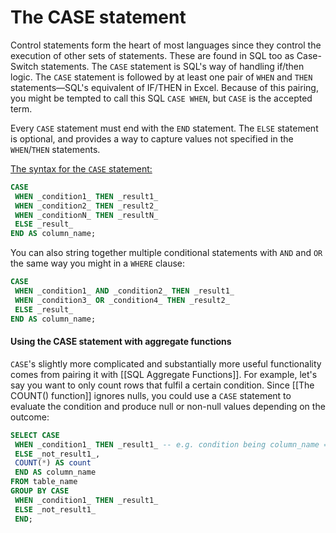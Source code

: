 # The CASE statement
Control statements form the heart of most languages since they control the execution of other sets of statements. These are found in SQL too as Case-Switch statements.
The `CASE` statement is SQL's way of handling if/then logic. The `CASE` statement is followed by at least one pair of `WHEN` and `THEN` statements—SQL's equivalent of IF/THEN in Excel. Because of this pairing, you might be tempted to call this SQL `CASE WHEN`, but `CASE` is the accepted term.

Every `CASE` statement must end with the `END` statement. The `ELSE` statement is optional, and provides a way to capture values not specified in the `WHEN`/`THEN` statements.

<u>The syntax for the `CASE` statement:</u>
```sql
CASE  
 WHEN _condition1_ THEN _result1_  
 WHEN _condition2_ THEN _result2_  
 WHEN _conditionN_ THEN _resultN_  
 ELSE _result_  
END AS column_name;
```

You can also string together multiple conditional statements with `AND` and `OR` the same way you might in a `WHERE` clause:
```sql
CASE  
 WHEN _condition1_ AND _condition2_ THEN _result1_  
 WHEN _condition3_ OR _condition4_ THEN _result2_  
 ELSE _result_  
END AS column_name;
```

#### Using the CASE statement with aggregate functions
`CASE`'s slightly more complicated and substantially more useful functionality comes from pairing it with [[SQL Aggregate Functions]]. For example, let's say you want to only count rows that fulfil a certain condition. Since [[The COUNT() function]] ignores nulls, you could use a `CASE` statement to evaluate the condition and produce null or non-null values depending on the outcome:
```sql
SELECT CASE
 WHEN _condition1_ THEN _result1_ -- e.g. condition being column_name = 'NA' 
 ELSE _not_result1_,
 COUNT(*) AS count
 END AS column_name
FROM table_name
GROUP BY CASE
 WHEN _condition1_ THEN _result1_
 ELSE _not_result1_
 END;
```

